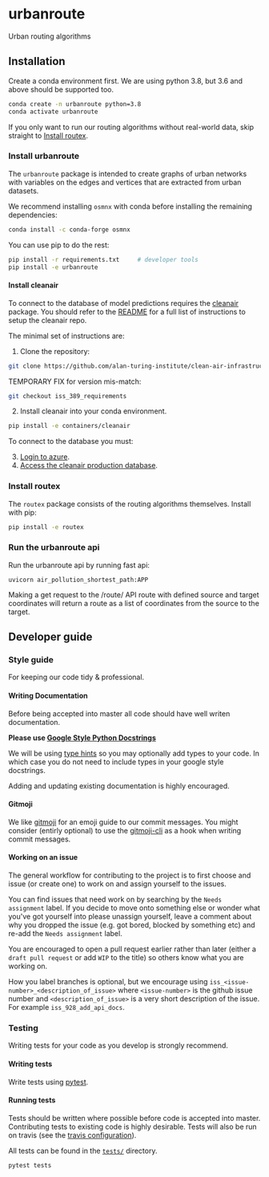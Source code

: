 # urbanroute
Urban routing algorithms

## Installation

Create a conda environment first. We are using python 3.8, but 3.6 and above should be supported too.

```bash
conda create -n urbanroute python=3.8
conda activate urbanroute
```

If you only want to run our routing algorithms without real-world data, skip straight to [Install routex](#install-routex).

### Install urbanroute

The `urbanroute` package is intended to create graphs of urban networks with variables
on the edges and vertices that are extracted from urban datasets.

We recommend installing `osmnx` with conda before installing the remaining dependencies:

```bash
conda install -c conda-forge osmnx
```

You can use pip to do the rest:

```bash
pip install -r requirements.txt     # developer tools
pip install -e urbanroute
```

#### Install cleanair

To connect to the database of model predictions requires the [cleanair](https://github.com/alan-turing-institute/clean-air-infrastructure) package.
You should refer to the [README](https://github.com/alan-turing-institute/clean-air-infrastructure) for a full list of instructions to setup the cleanair repo.

The minimal set of instructions are:

1. Clone the repository:
```bash
git clone https://github.com/alan-turing-institute/clean-air-infrastructure.git
```
TEMPORARY FIX for version mis-match:
```bash
git checkout iss_389_requirements
```
2. Install cleanair into your conda environment.
```bash
pip install -e containers/cleanair
```

To connect to the database you must:

3. [Login to azure](https://github.com/alan-turing-institute/clean-air-infrastructure#login-to-azure).
4. [Access the cleanair production database](https://github.com/alan-turing-institute/clean-air-infrastructure#access-cleanair-production-database).

### Install routex

The `routex` package consists of the routing algorithms themselves. Install with pip:

```bash
pip install -e routex
```

### Run the urbanroute api
Run the urbanroute api by running fast api:
```cd entrypoints
uvicorn air_pollution_shortest_path:APP
```
Making a get request to the /route/ API route with defined source and target coordinates will return a route as a list of coordinates from the source to the target.
## Developer guide

### Style guide

For keeping our code tidy & professional.

#### Writing Documentation
Before being accepted into master all code should have well writen documentation. 

**Please use [Google Style Python Docstrings](https://sphinxcontrib-napoleon.readthedocs.io/en/latest/example_google.html)**

We will be using [type hints](https://docs.python.org/3.7/library/typing.html) so you may optionally add types to your code. In which case you do not need to include types in your google style docstrings. 

Adding and updating existing documentation is highly encouraged.

#### Gitmoji
We like [gitmoji](https://gitmoji.carloscuesta.me/) for an emoji guide to our commit messages. You might consider (entirly optional) to use the [gitmoji-cli](https://github.com/carloscuesta/gitmoji-cli) as a hook when writing commit messages. 

#### Working on an issue

The general workflow for contributing to the project is to first choose and issue (or create one) to work on and assign yourself to the issues. 

You can find issues that need work on by searching by the `Needs assignment` label. If you decide to move onto something else or wonder what you've got yourself into please unassign yourself, leave a comment about why you dropped the issue (e.g. got bored, blocked by something etc) and re-add the `Needs assignment` label.

You are encouraged to open a pull request earlier rather than later (either a `draft pull request` or add `WIP` to the title) so others know what you are working on. 

How you label branches is optional, but we encourage using `iss_<issue-number>_<description_of_issue>` where `<issue-number>` is the github issue number and `<description_of_issue>` is a very short description of the issue. For example `iss_928_add_api_docs`.

### Testing

Writing tests for your code as you develop is strongly recommend.

#### Writing tests

Write tests using [pytest](https://docs.pytest.org/en/latest/).

#### Running tests

Tests should be written where possible before code is accepted into master. Contributing tests to existing code is highly desirable. Tests will also be run on travis (see the [travis configuration](.travis.yml)).

All tests can be found in the [`tests/`](tests) directory. 

```bash
pytest tests
```
